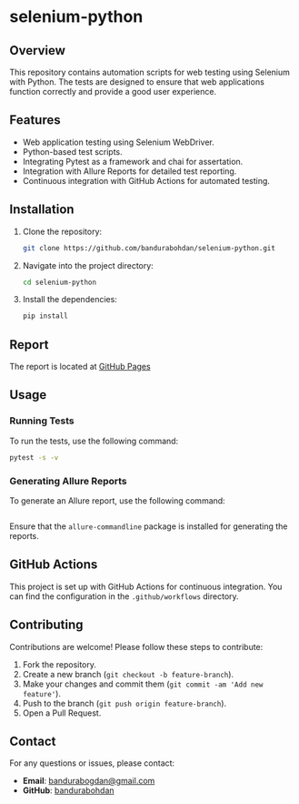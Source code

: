 # selenium-python

## Overview

This repository contains automation scripts for web testing using Selenium with Python. The tests are designed to ensure that web applications function correctly and provide a good user experience.

## Features

- Web application testing using Selenium WebDriver.
- Python-based test scripts.
- Integrating Pytest as a framework and chai for assertation.
- Integration with Allure Reports for detailed test reporting.
- Continuous integration with GitHub Actions for automated testing.

## Installation

1. Clone the repository:

    ```bash
    git clone https://github.com/bandurabohdan/selenium-python.git
    ```

2. Navigate into the project directory:

    ```bash
    cd selenium-python
    ```

3. Install the dependencies:

    ```bash
    pip install
    ```

## Report

The report is located at [GitHub Pages](https://bandurabohdan.github.io/selenium-javascript/)

## Usage

### Running Tests

To run the tests, use the following command:

```bash
pytest -s -v
```

### Generating Allure Reports

To generate an Allure report, use the following command:

```bash

```

Ensure that the `allure-commandline` package is installed for generating the reports.

## GitHub Actions

This project is set up with GitHub Actions for continuous integration. You can find the configuration in the `.github/workflows` directory.

## Contributing

Contributions are welcome! Please follow these steps to contribute:

1. Fork the repository.
2. Create a new branch (`git checkout -b feature-branch`).
3. Make your changes and commit them (`git commit -am 'Add new feature'`).
4. Push to the branch (`git push origin feature-branch`).
5. Open a Pull Request.

## Contact

For any questions or issues, please contact:

- **Email**: bandurabogdan@gmail.com
- **GitHub**: [bandurabohdan](https://github.com/bandurabohdan)
